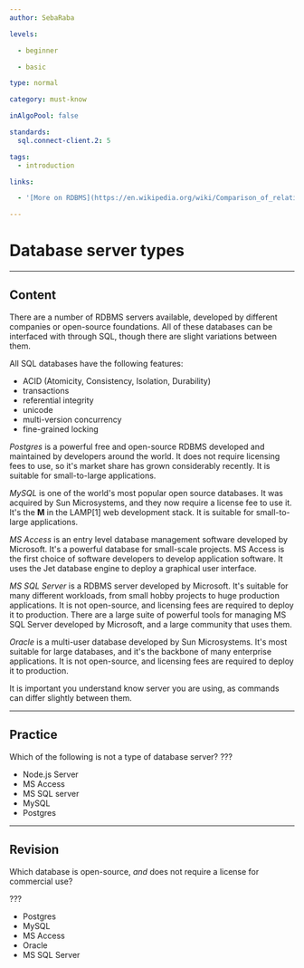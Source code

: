 ```yaml
---
author: SebaRaba

levels:

  - beginner

  - basic

type: normal

category: must-know

inAlgoPool: false

standards:
  sql.connect-client.2: 5

tags:
  - introduction

links:

  - '[More on RDBMS](https://en.wikipedia.org/wiki/Comparison_of_relational_database_management_systems){website}'

---
```


# Database server types

---
## Content

There are a number of RDBMS servers available, developed by different companies or open-source foundations. All of these databases can be interfaced with through SQL, though there are slight variations between them.

All SQL databases have the following features:
- ACID (Atomicity, Consistency, Isolation, Durability)
- transactions
- referential integrity
- unicode
- multi-version concurrency
- fine-grained locking

*Postgres* is a powerful free and open-source RDBMS developed and maintained by developers around the world. It does not require licensing fees to use, so it's market share has grown considerably recently. It is suitable for small-to-large applications.

*MySQL* is one of the world's most popular open source databases. It was acquired by Sun Microsystems, and they now require a license fee to use it. It's the **M** in the LAMP[1] web development stack. It is suitable for small-to-large applications.

*MS Access* is an entry level database management software developed by Microsoft. It's a powerful database for small-scale projects. MS Access is the first choice of software developers to develop application software. It uses the Jet database engine to deploy a graphical user interface.

*MS SQL Server* is a RDBMS server developed by Microsoft. It's suitable for many different workloads, from small hobby projects to huge production applications. It is not open-source, and licensing fees are required to deploy it to production. There are a large suite of powerful tools for managing MS SQL Server developed by Microsoft, and a large community that uses them.

*Oracle* is a multi-user database developed by Sun Microsystems. It's most suitable for large databases, and it's the backbone of many enterprise applications. It is not open-source, and licensing fees are required to deploy it to production.

It is important you understand know server you are using, as commands can differ slightly between them.

---
## Practice

Which of the following is not a type of database server?
???

* Node.js Server
* MS Access
* MS SQL server
* MySQL
* Postgres

---
## Revision

Which database is open-source, _and_ does not require a license for commercial use?

???

* Postgres
* MySQL
* MS Access
* Oracle
* MS SQL Server
 
 
